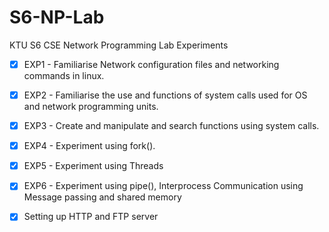 # S6-NP-Lab
KTU S6 CSE Network Programming Lab Experiments

 - [x] EXP1 - Familiarise Network configuration files and networking commands in linux.
 - [x] EXP2 - Familiarise the use and functions of system calls used for OS and network programming units.
 - [x] EXP3 - Create and manipulate  and search functions using system calls.
 - [x] EXP4 - Experiment using fork().
 - [x] EXP5 - Experiment using Threads
 - [x] EXP6 - Experiment using pipe(), Interprocess Communication using Message passing and shared memory
 - [x] Setting up HTTP and FTP server

